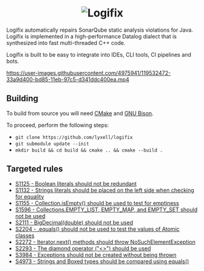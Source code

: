 <h1 align="center">
  <img src="https://raw.githubusercontent.com/lyxell/logifix/master/.github/logo.svg" alt="Logifix">
</h1>

Logifix automatically repairs SonarQube static analysis
violations for Java. Logifix is implemented in a high-performance
Datalog dialect that is synthesized into fast multi-threaded C++
code.

Logifix is built to be easy to integrate into IDEs, CLI tools,
CI pipelines and bots.

https://user-images.githubusercontent.com/4975941/119532472-33a9d400-bd85-11eb-97c5-d341ddc400ea.mp4

## Building

To build from source you will need [CMake](https://cmake.org/) and [GNU Bison](https://www.gnu.org/software/bison/).

To proceed, perform the following steps:

* `git clone https://github.com/lyxell/logifix`
* `git submodule update --init`
* `mkdir build && cd build && cmake .. && cmake --build .`

## Targeted rules

* [S1125 - Boolean literals should not be redundant](https://github.com/lyxell/logifix/blob/master/rules/1125.dl)
* [S1132 - Strings literals should be placed on the left side when checking for equality](https://github.com/lyxell/logifix/blob/master/rules/1132.dl)
* [S1155 - Collection.isEmpty() should be used to test for emptiness](https://github.com/lyxell/logifix/blob/master/rules/1155.dl)
* [S1596 - Collections.EMPTY_LIST, EMPTY_MAP, and EMPTY_SET should not be used](https://github.com/lyxell/logifix/blob/master/rules/1596.dl)
* [S2111 - BigDecimal(double) should not be used](https://github.com/lyxell/logifix/blob/master/rules/2111.dl)
* [S2204 - .equals() should not be used to test the values of Atomic classes](https://github.com/lyxell/logifix/blob/master/rules/2204.dl)
* [S2272 - Iterator.next() methods should throw NoSuchElementException](https://github.com/lyxell/logifix/blob/master/rules/2272.dl)
* [S2293 - The diamond operator ("<>") should be used](https://github.com/lyxell/logifix/blob/master/rules/2293.dl)
* [S3984 - Exceptions should not be created without being thrown](https://github.com/lyxell/logifix/blob/master/rules/3984.dl)
* [S4973 - Strings and Boxed types should be compared using equals()](https://github.com/lyxell/logifix/blob/master/rules/4973.dl)
